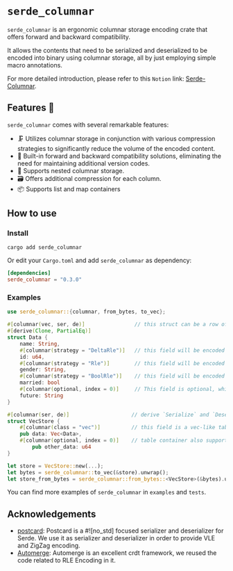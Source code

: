 # `serde_columnar`

`serde_columnar` is an ergonomic columnar storage encoding crate that offers forward and backward compatibility. 

It allows the contents that need to be serialized and deserialized to be encoded into binary using columnar storage, all by just employing simple macro annotations.

 For more detailed introduction, please refer to this `Notion` link: [Serde-Columnar](https://www.notion.so/loro-dev/Serde-Columnar-Ergonomic-columnar-storage-encoding-crate-7b0c86d6f8d24e4da45a1e2ebd86741c?pvs=4).

## Features 🚀

`serde_columnar` comes with several remarkable features: 

- 🗜️ Utilizes columnar storage in conjunction with various compression strategies to significantly reduce the volume of the encoded content.
- 🔄 Built-in forward and backward compatibility solutions, eliminating the need for maintaining additional version codes.
- 🌳 Supports nested columnar storage.
- 🗃️ Offers additional compression for each column.
- 📦 Supports list and map containers

## How to use

### Install

```shell
cargo add serde_columnar
```

Or edit your `Cargo.toml` and add `serde_columnar` as dependency:

```toml
[dependencies]
serde_columnar = "0.3.0"
```

### Examples

```rust
use serde_columnar::{columnar, from_bytes, to_vec};

#[columnar(vec, ser, de)]                // this struct can be a row of vec-like container
#[derive(Clone, PartialEq)]
struct Data {
    name: String,    
    #[columnar(strategy = "DeltaRle")]   // this field will be encoded by `DeltaRle`
    id: u64,
    #[columnar(strategy = "Rle")]        // this field will be encoded by `Rle`
    gender: String,
    #[columnar(strategy = "BoolRle")]    // this field will be encoded by `BoolRle`
    married: bool
    #[columnar(optional, index = 0)]     // This field is optional, which means that this field can be added in this version or deleted in a future version
    future: String
}

#[columnar(ser, de)]                    // derive `Serialize` and `Deserialize`
struct VecStore {
    #[columnar(class = "vec")]          // this field is a vec-like table container
    pub data: Vec<Data>,
    #[columnar(optional, index = 0)]    // table container also supports optional field
		pub other_data: u64
}

let store = VecStore::new(...);
let bytes = serde_columnar::to_vec(&store).unwrap();
let store_from_bytes = serde_columnar::from_bytes::<VecStore>(&bytes).unwrap();

```

You can find more examples of `serde_columnar` in `examples` and `tests`.

## Acknowledgements

- [postcard](https://github.com/jamesmunns/postcard): Postcard is a #![no_std] focused serializer and deserializer for Serde. We use it as serializer and deserializer in order to provide VLE and ZigZag encoding.
- [Automerge](https://github.com/automerge/automerge): Automerge is an excellent crdt framework, we reused the code related to RLE Encoding in it.